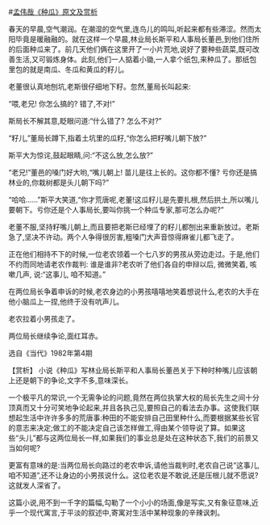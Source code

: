 #[孟伟哉《种瓜》原文及赏析](https://www.vrrw.net/wx/15367.html)

春天的早晨,空气潮润。在潮湿的空气里,连鸟儿的鸣叫,听起来都有些滞涩。然而太阳毕竟是暖融融的。就在这样一个早晨,林业局长斯平和人事局长董邑,到他们住所的后面种瓜来了。前几天他们俩在这里开了一小片荒地,说好了要种些蔬菜,既可改善生活,又可锻炼身体。此刻,他们一人掂着小锄,一人拿个纸包,来种瓜了。那纸包里包的就是南瓜、冬瓜和黄瓜的籽儿。

老董很认真地刨坑,老斯很仔细地下籽。忽然,董局长叫起来:

“喂,老兄! 你怎么搞的? 错了,不对!”

斯局长不解其意,眨眼问道:“什么错了? 怎么不对?”

“籽儿,”董局长蹲下,指着土坑里的瓜籽,“你怎么把籽嘴儿朝下放?”

斯平大为惊诧,鼓起眼睛,问:“不这么放,怎么放?”

“老兄!”董邑的嗓门好大哟,“嘴儿朝上! 苗儿是往上长的。这你都不懂? 亏你还是搞林业的,你栽树都是头儿朝下吗?”

“哈哈……”斯平大笑道,“你才荒唐呢,老董!这瓜籽儿是先要扎根,然后拱土,所以嘴儿要朝下。亏你还是个人事局长,要叫你挑一个种瓜专家,那可怎么办呢?”

老董不服,坚持籽嘴儿朝上,而且要把老斯已经埋了的籽儿都刨出来重新放过。老斯急了,坚决不许动。两个人争得很厉害,粗嗓门大声音惊得麻雀儿都飞走了。

正在他们相持不下的时候,一位老农领着一个七八岁的男孩从旁边走过。于是,他们不约而同地请老农作裁判: 谁是谁非?老农听了他们各自的申辩以后, 微微笑着, 咳嗽几声, 说:“这事儿, 咱不知道。”

在两位局长争着申诉的时候,老农身边的小男孩嘻嘻地笑着想说什么,老农的大手在他小脑瓜上一捏,他终于没有吭声儿。

老农拉着小男孩走了。

两位局长继续争论,面红耳赤。

选自《当代》1982年第4期



【赏析】 小说《种瓜》写林业局长斯平和人事局长董邑关于下种时种嘴儿应该朝上还是朝下的争论,文字不多,意味深长。

一个极平凡的常识,一个无需争论的问题,竟然在两位执掌大权的局长先生之间十分顶真而又十分可笑地争论起来,并且各执己见,要照自己的看法去办事。这使我们联想起生活中许许多多的荒唐事:种田的不能安排自己田里种什么,而要根据某些长官的意志来决定;做工的不能决定自己该怎样做工,得由某个领导说了算。如果这些“头儿”都与这两位局长一样,如果我们的事业总是处在这种状态下,我们的前景又当如何呢?

更富有意味的是:当两位局长向路过的老农申诉,请他当裁判时,老农自己说“这事儿,咱不知道”,还不让身边的小男孩说什么。这位老农是不敢说,还是压根儿就不愿说? 这就发人深省了。

这篇小说,用不到一千字的篇幅,勾勒了一个小小的场面,像是写实,又有象征意味,近乎一个现代寓言,于平淡的叙述中,寄寓对生活中某种现象的辛辣讽刺。

